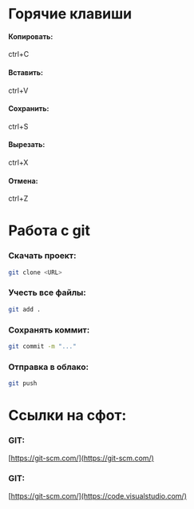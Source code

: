 # Горячие клавиши
#### Копировать: 
ctrl+C
#### Вставить: 
ctrl+V
#### Сохранить: 
ctrl+S
#### Вырезать: 
ctrl+X
#### Отмена: 
ctrl+Z

# Работа с git
### Скачать проект:
```bash
git clone <URL>
```
### Учесть все файлы:
```bash
git add .
```
### Сохранять коммит:
```bash
git commit -m "..."
```
### Отправка в облако:
```bash
git push
```

# Ссылки на сфот:
### GIT:
[https://git-scm.com/](https://git-scm.com/)
### GIT:
[https://git-scm.com/](https://code.visualstudio.com/)
